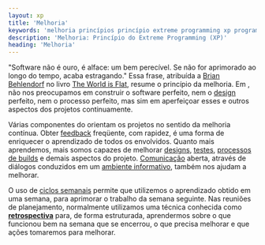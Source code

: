 ```yaml
---
layout: xp
title: 'Melhoria'
keywords: 'melhoria princípios princípio extreme programming xp programação extrema'
description: 'Melhoria: Princípio do Extreme Programming (XP)'
heading: 'Melhoria'
---
```


"Software não é ouro, é alface: um bem perecível. Se não for aprimorado ao longo do tempo, acaba estragando." Essa frase, atribuída a [Brian Behlendorf][bb] no livro [The World is Flat][wf], resume o princípio da melhoria. Em , não nos preocupamos em construir o software perfeito, nem o [design][di] perfeito, nem o processo perfeito, mas sim em aperfeiçoar esses e outros aspectos dos projetos continuamente. 

Várias componentes do  orientam os projetos no sentido da melhoria contínua. Obter [feedback][f] freqüente, com rapidez, é uma forma de enriquecer o aprendizado de todos os envolvidos. Quanto mais aprendemos, mais somos capazes de melhorar [designs][di], [testes][tdd], [processos de builds][bd] e demais aspectos do projeto. [Comunicação][c] aberta, através de diálogos conduzidos em um [ambiente informativo][ai], também nos ajudam a melhorar. 

O uso de [ciclos semanais][cs] permite que utilizemos o aprendizado obtido em uma semana, para aprimorar o trabalho da semana seguinte. Nas reuniões de planejamento, normalmente utilizamos uma técnica conhecida como **[retrospectiva][r]** para, de forma estruturada, aprendermos sobre o que funcionou bem na semana que se encerrou, o que precisa melhorar e que ações tomaremos para melhorar.

[bb]:	http://en.wikipedia.org/wiki/Brian_Behlendorf
[wf]:	http://en.wikipedia.org/wiki/The_world_is_flat
[f]:	/xp/valores/feedback
[di]:	/xp/praticas/design_incremental
[tdd]:	/xp/praticas/tdd
[bd]:	/xp/praticas/build_dez
[c]:	/xp/valores/comunicacao
[ai]:	/xp/praticas/ambiente_informativo
[cs]:	/xp/praticas/ciclo_semanal
[r]:	/xp/principios/reflexao